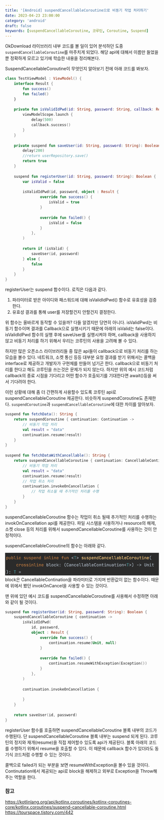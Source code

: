```yaml
---
title: '[Android] suspendCancellableCoroutine으로 비동기 작업 처리하기'
date: 2023-04-23 23:00:00
category: 'android'
draft: false
keywords: [suspendCancellableCoroutine, 코루틴, Coroutine, Suspend]
---
```


OkDownload 라이브러리 내부 코드를 볼 일이 있어 분석하던 도중 `suspendCancellableCoroutine`를 마주치게 되었다. 해당 api에 대해서 이름만 들었을뿐 정확하게 모르고 있기에 학습한 내용을 정리해본다.

SuspendCancellableCoroutine이 무엇인지 알아보기 전에 아래 코드를 봐보자.

```kotlin
class TestViewModel : ViewModel() {
    interface Result {
        fun success()
        fun failed()
    }

    private fun isValidIdPwd(id: String, password: String, callback: Result) {
        viewModelScope.launch {
            delay(500)
            callback.success()
        }
    }

    private suspend fun saveUser(id: String, password: String): Boolean {
        delay(200)
        //return userRepository.save()
        return true
    }

    suspend fun registerUser(id: String, password: String): Boolean {
        var isValid = false

        isValidIdPwd(id, password, object : Result {
                override fun success() {
                    isValid = true
                }

                override fun failed() {
                    isValid = false
                }
            },
        )

        return if (isValid) {
            saveUser(id, password)
        } else {
            false
        }
    }
}
```

registerUser는 suspend 함수이다. 로직은 다음과 같다.
1. 파라미터로 받은 아이디와 패스워드에 대해 isValidIdPwd() 함수로 유효성을 검증한다.
2. 유효성 결과를 통해 user를 저장할건지 안할건지 결정한다.

위 함수는 올바르게 동작할 수 있을까? 다들 알겠지만 당연히 아니다. isValidPwd는 비동기 함수이며 결과를 Callback으로 실행시키기 때문에 아래의 isValid는 false이다. isValidIdPwd 함수의 실행 후에 saveUser를 실행시켜야 하며, callback을 사용하지 않고 비동기 처리를 하기 위해서 우리는 코루틴의 사용을 고려해 볼 수 있다.

하지만 많은 오픈소스 라이브러리들 중 많은 api들이 callback으로 비동기 처리를 하는 모습을 볼수 있다. 네트워크, 소켓 통신 등등 대부분 요청 결과를 받기 위해서는 콜백을 interface로 제공하고 개발자가 구현체를 만들어 넘기곤 한다. callback으로 비동기 처리를 한다고 해도 코루틴을 쓰는것은 문제가 되지 않는다. 하지만 위의 예시 코드처럼 callback의 종료 시점을 기다리고 어떤 함수가 호출되기를 기대한다면 await()등을 써서 기다려야 한다.

이런 상황에 대해 좀 더 간편하게 사용할수 있도록 코루틴 api로 suspendCancellableCoroutine 제공한다. 비슷하게 suspendCoroutine도 존재한다. `suspendCoroutine`과 `suspendCancellableCoroutine`에 대한 차이를 알아보자.

```kotlin
suspend fun fetchData(): String {
    return suspendCoroutine { continuation: Continuation ->
        // 비동기 작업 처리
        val result = "data"
        continuation.resume(result)
    }
}

suspend fun fetchDataWithCancellable(): String {
    return suspendCancellableCoroutine { continuation: CancellableContination의 ->
        // 비동기 작업 처리
        val result = "data"
        continuation.resume(result)
        // 작업 취소 처리
        continuation.invokeOnCancellation {
            // 작업 취소될 때 추가적인 처리를 수행
        }
    }
}
```

suspendCancellableCoroutine 함수는 작업이 취소 될때 추가적인 처리를 수행하는 invokOnCancellation api를 제공한다. 파일 시스템을 사용하거나 resource의 해제, 소켓 close 등의 처리를 위해서 suspendCancellableCoroutine를 사용하는 것이 안정적이다.

suspendCancellableCoroutine의 함수는 아래와 같다.

<img src="../../assets/suspendcancellablecoroutine_1.png">

<br>
block은 CancellableContination을 파라미터로 가지며 반환값이 없는 함수이다. 때문에 위에서 봤던 invokOnCancel을 사용할 수 있는 것이다. 

맨 위에 있던 예시 코드를 suspendCancellableCoroutine를 사용해서 수정하면 아래와 같이 될 것이다.

```kotlin
suspend fun registerUser(id: String, password: String): Boolean {
    suspendCancellableCoroutine { continuation ->
        isValidIdPwd(
            id, password,
            object : Result {
                override fun success() {
                    continuation.resume(Unit, null)
                }

                override fun failed() {
                    continuation.resumeWithException(Exception())
                }
            },
        )

        continuation.invokeOnCancellation {

        }
    }

    return saveUser(id, password)
}
```

registerUser 함수를 호출하면 suspendCancellableCoroutine 블록 내부의 코드가 수행된다. 단 suspendCancellableCoroutine 블록 내부는 suspend 되게 된다. 코루틴의 정지와 재개(resume)을 직접 제어할수 있도록 api가 제공된다. 블록 아래의 코드를 수행하기 위해서 resume을 호출할 수 있다. 이 때문에 callback 함수가 있더라도 동기식 코드처럼 수행할 수 있는 것이다.

콜백으로 failed가 되는 부분을 보면 resumeWithException을 볼수 있을 것이다. Continutation에서 제공되는 api로 block을 해제하고 외부로 Exception을 Throw해주는 역할을 한다. 

### 참고

https://kotlinlang.org/api/kotlinx.coroutines/kotlinx-coroutines-core/kotlinx.coroutines/suspend-cancellable-coroutine.html
https://tourspace.tistory.com/442